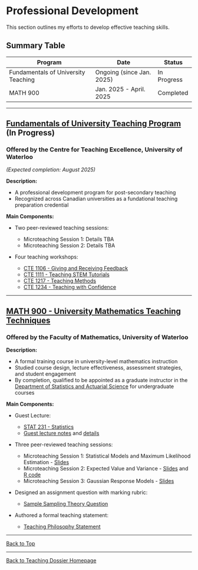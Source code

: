 <a name="top"></a>
# Professional Development

This section outlines my efforts to develop effective teaching skills.

## Summary Table

| Program                                    | Date           | Status           |
|---------------------------------------------|----------------|------------------|
| Fundamentals of University Teaching         | Ongoing (since Jan. 2025) | In Progress|
| MATH 900                                    | Jan. 2025 - April. 2025| Completed|


---

## [Fundamentals of University Teaching Program](https://uwaterloo.ca/centre-for-teaching-excellence/support-graduate-students/fundamentals-university-teaching-program) (In Progress)
### Offered by the Centre for Teaching Excellence, University of Waterloo

*(Expected completion: August 2025)*

**Description:** 
- A professional development program for post-secondary teaching
- Recognized across Canadian universities as a fundational teaching preparation credential

**Main Components:**

- Two peer-reviewed teaching sessions:
  - Microteaching Session 1: Details TBA
  - Microteaching Session 2: Details TBA
  
- Four teaching workshops:
  - [CTE 1106 - Giving and Receiving Feedback](https://uwaterloo.ca/centre-for-teaching-excellence/events/giving-and-receiving-feedback-cte1106-16)
  - [CTE 1111 - Teaching STEM Tutorials](https://uwaterloo.ca/centre-for-teaching-excellence/events/teaching-stem-tutorials-cte1111-14)
  - [CTE 1217 - Teaching Methods](https://uwaterloo.ca/centre-for-teaching-excellence/events/teaching-methods-cte1217-31)
  - [CTE 1234 - Teaching with Confidence](https://uwaterloo.ca/centre-for-teaching-excellence/events/teaching-confidence-cte1234-12)

---

## [MATH 900 - University Mathematics Teaching Techniques](https://uwaterloo.ca/academic-calendar/graduate-studies/catalog#/courses/Byb2Q54mth)
### Offered by the Faculty of Mathematics, University of Waterloo

**Description:**
- A formal training course in university-level mathematics instruction
- Studied course design, lecture effectiveness, assessment strategies, and student engagement
- By completion, qualified to be appointed as a graduate instructor in the [Department of Statistics and Actuarial Science](https://uwaterloo.ca/statistics-and-actuarial-science/) for undergraduate courses

**Main Components:**

- Guest Lecture:
  - [STAT 231 - Statistics](https://uwaterloo.ca/academic-calendar/undergraduate-studies/catalog#/courses/HJHyWKEmth)
  - [Guest lecture notes](./materials/STAT231-Guest-Lecture-Notes.pdf) and [details](./materials/STAT231-guest-lecture-details.pdf)

- Three peer-reviewed teaching sessions:
  - Microteaching Session 1: Statistical Models and Maximum Likelihood Estimation - [Slides](./materials/Microteaching-1-MATH900.pdf)
  - Microteaching Session 2: Expected Value and Variance - [Slides](./materials/Microteaching-2-MATH900.pdf) and [R code](./materials/Microteaching-2-Visualizing-Mean-and-Variance.R)
  - Microteaching Session 3: Gaussian Response Models - [Slides](./materials/Microteaching-3-MATH900.pdf)

- Designed an assignment question with marking rubric:
  - [Sample Sampling Theory Question](./materials/Sample-Sampling-Theory-Assignment-Question-with-Grading-Scheme.pdf)

- Authored a formal teaching statement:
  - [Teaching Philosophy Statement](philosophy.md)

---
[Back to Top](#top)

---
[Back to Teaching Dossier Homepage](./README.md)

  


  
